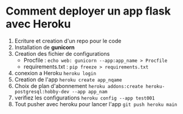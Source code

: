 # Comment deployer un app flask avec Heroku

1. Ecriture et creation d'un repo pour le code
2. Installation de **gunicorn**
3. Creation des fichier de configurations 
   * Procfile : `echo web: gunicorn --app:app_name > Procfile`
   * requirements.txt : `pip freeze > requirements.txt`
4. conexion a Heroku
   `heroku login`
5. Creation de l'app 
   `heroku create app_nqame`
6. Choix de plan d'abonnement
   `heroku addons:create heroku-postgresql:hobby-dev --app app_nam`
7. verifiez les configurations
   `heroku config --app test001`
8. Tout pusher avec heroku pour lancer l'app
   `git push heroku main`
